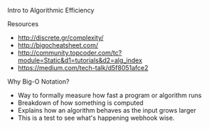 Intro to Algorithmic Efficiency

Resources
- http://discrete.gr/complexity/
- http://bigocheatsheet.com/
- http://community.topcoder.com/tc?module=Static&d1=tutorials&d2=alg_index
- https://medium.com/tech-talk/d5f8051afce2

Why Big-O Notation?
- Way to formally measure how fast a program or algorithm runs
- Breakdown of how something is computed
- Explains how an algorithm behaves as the input grows larger
- This is a test to see what's happening webhook wise.
